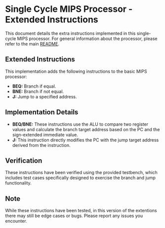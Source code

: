 # Single Cycle MIPS Processor - Extended Instructions

This document details the extra instructions implemented in this single-cycle MIPS processor.  For general information about the processor, please refer to the main [README](../README.md).

## Extended Instructions

This implementation adds the following instructions to the basic MIPS processor:

* **BEQ:** Branch if equal.
* **BNE:** Branch if not equal.
* **J:** Jump to a specified address.

## Implementation Details

* **BEQ/BNE:** These instructions use the ALU to compare two register values and calculate the branch target address based on the PC and the sign-extended immediate value. 
* **J:** This instruction directly modifies the PC with the jump target address derived from the instruction.

## Verification

These instructions have been verified using the provided testbench, which includes test cases specifically designed to exercise the branch and jump functionality.

## Note

While these instructions have been tested, in this version of the extentions there may still be edge cases or bugs. Please report any issues you encounter.
